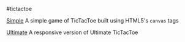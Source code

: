 #tictactoe

[Simple](http://rohanb10.github.io/tictactoe/index.html)
A simple game of TicTacToe built using HTML5's `canvas` tags

[Ultimate](http://rohanb10.github.io/tictactoe/ultimate.html)
A responsive version of Ultimate TicTacToe
